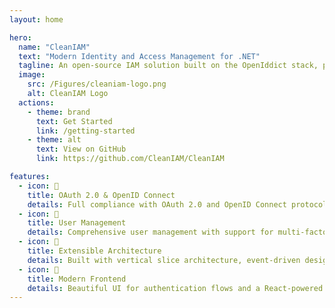 ```yaml
---
layout: home

hero:
  name: "CleanIAM"
  text: "Modern Identity and Access Management for .NET"
  tagline: An open-source IAM solution built on the OpenIddict stack, providing OAuth 2.0 and OpenID Connect compliance
  image:
    src: /Figures/cleaniam-logo.png
    alt: CleanIAM Logo
  actions:
    - theme: brand
      text: Get Started
      link: /getting-started
    - theme: alt
      text: View on GitHub
      link: https://github.com/CleanIAM/CleanIAM

features:
  - icon: 🔐
    title: OAuth 2.0 & OpenID Connect
    details: Full compliance with OAuth 2.0 and OpenID Connect protocols, supporting authorization code flow with PKCE and client credentials flow
  - icon: 👥
    title: User Management
    details: Comprehensive user management with support for multi-factor authentication and external identity providers
  - icon: 🧩
    title: Extensible Architecture
    details: Built with vertical slice architecture, event-driven design, and clean architecture patterns for maximum flexibility
  - icon: 📱
    title: Modern Frontend
    details: Beautiful UI for authentication flows and a React-powered management portal
---
```


